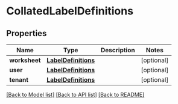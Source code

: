 # CollatedLabelDefinitions

## Properties
Name | Type | Description | Notes
------------ | ------------- | ------------- | -------------
**worksheet** | [**LabelDefinitions**](LabelDefinitions.md) |  | [optional] 
**user** | [**LabelDefinitions**](LabelDefinitions.md) |  | [optional] 
**tenant** | [**LabelDefinitions**](LabelDefinitions.md) |  | [optional] 

[[Back to Model list]](../README.md#documentation-for-models) [[Back to API list]](../README.md#documentation-for-api-endpoints) [[Back to README]](../README.md)



